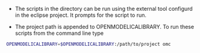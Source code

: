 * The scripts in the directory can be run using the external tool configurd in the eclipse project. It prompts for the script to run.

* The project path is appended to OPENMODELICALIBRARY. To run these scripts from the command line type 

``` bash
OPENMODELICALIBRARY=$OPENMODELICALIBRARY:/path/to/project omc
```
